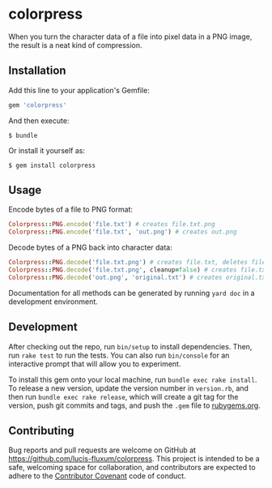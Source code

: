 # colorpress

When you turn the character data of a file into pixel data in a PNG image, the result is a neat kind of compression.

## Installation

Add this line to your application's Gemfile:

```ruby
gem 'colorpress'
```

And then execute:

    $ bundle

Or install it yourself as:

    $ gem install colorpress

## Usage

Encode bytes of a file to PNG format:
```ruby
Colorpress::PNG.encode('file.txt') # creates file.txt.png
Colorpress::PNG.encode('file.txt', 'out.png') # creates out.png
```
Decode bytes of a PNG back into character data:
```ruby
Colorpress::PNG.decode('file.txt.png') # creates file.txt, deletes file.txt.png
Colorpress::PNG.decode('file.txt.png', cleanup=false) # creates file.txt, keeps file.txt.png
Colorpress::PNG.decode('out.png', 'original.txt') # creates original.txt, deletes out.png
```
Documentation for all methods can be generated by running `yard doc` in a development environment.

## Development

After checking out the repo, run `bin/setup` to install dependencies. Then, run `rake test` to run the tests. You can also run `bin/console` for an interactive prompt that will allow you to experiment.

To install this gem onto your local machine, run `bundle exec rake install`. To release a new version, update the version number in `version.rb`, and then run `bundle exec rake release`, which will create a git tag for the version, push git commits and tags, and push the `.gem` file to [rubygems.org](https://rubygems.org).

## Contributing

Bug reports and pull requests are welcome on GitHub at https://github.com/lucis-fluxum/colorpress. This project is intended to be a safe, welcoming space for collaboration, and contributors are expected to adhere to the [Contributor Covenant](contributor-covenant.org) code of conduct.


